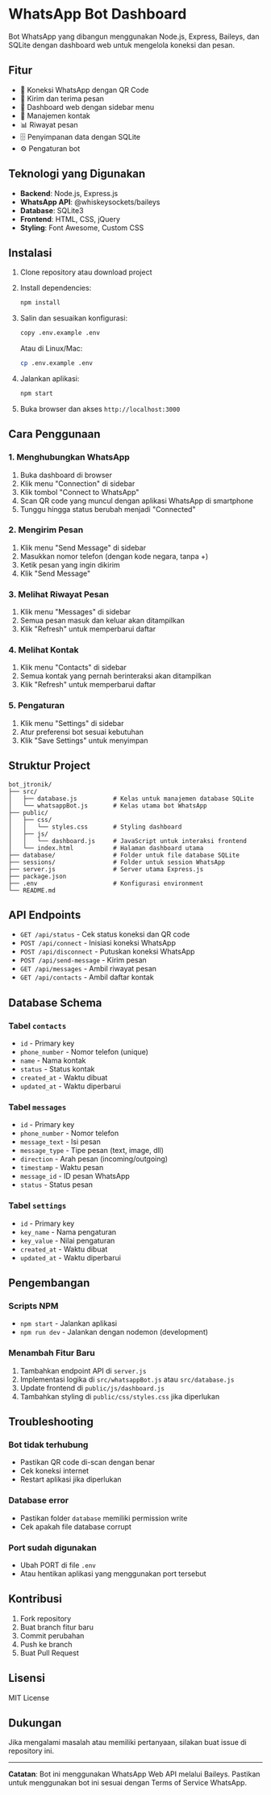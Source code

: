 # WhatsApp Bot Dashboard

Bot WhatsApp yang dibangun menggunakan Node.js, Express, Baileys, dan SQLite dengan dashboard web untuk mengelola koneksi dan pesan.

## Fitur

- 🔌 Koneksi WhatsApp dengan QR Code
- 💬 Kirim dan terima pesan
- 📱 Dashboard web dengan sidebar menu
- 👥 Manajemen kontak
- 📊 Riwayat pesan
- 🗄️ Penyimpanan data dengan SQLite
- ⚙️ Pengaturan bot

## Teknologi yang Digunakan

- **Backend**: Node.js, Express.js
- **WhatsApp API**: @whiskeysockets/baileys
- **Database**: SQLite3
- **Frontend**: HTML, CSS, jQuery
- **Styling**: Font Awesome, Custom CSS

## Instalasi

1. Clone repository atau download project
2. Install dependencies:
   ```bash
   npm install
   ```

3. Salin dan sesuaikan konfigurasi:
   ```bash
   copy .env.example .env
   ```
   Atau di Linux/Mac:
   ```bash
   cp .env.example .env
   ```

4. Jalankan aplikasi:
   ```bash
   npm start
   ```

5. Buka browser dan akses `http://localhost:3000`

## Cara Penggunaan

### 1. Menghubungkan WhatsApp

1. Buka dashboard di browser
2. Klik menu "Connection" di sidebar
3. Klik tombol "Connect to WhatsApp"
4. Scan QR code yang muncul dengan aplikasi WhatsApp di smartphone
5. Tunggu hingga status berubah menjadi "Connected"

### 2. Mengirim Pesan

1. Klik menu "Send Message" di sidebar
2. Masukkan nomor telefon (dengan kode negara, tanpa +)
3. Ketik pesan yang ingin dikirim
4. Klik "Send Message"

### 3. Melihat Riwayat Pesan

1. Klik menu "Messages" di sidebar
2. Semua pesan masuk dan keluar akan ditampilkan
3. Klik "Refresh" untuk memperbarui daftar

### 4. Melihat Kontak

1. Klik menu "Contacts" di sidebar
2. Semua kontak yang pernah berinteraksi akan ditampilkan
3. Klik "Refresh" untuk memperbarui daftar

### 5. Pengaturan

1. Klik menu "Settings" di sidebar
2. Atur preferensi bot sesuai kebutuhan
3. Klik "Save Settings" untuk menyimpan

## Struktur Project

```
bot_jtronik/
├── src/
│   ├── database.js          # Kelas untuk manajemen database SQLite
│   └── whatsappBot.js       # Kelas utama bot WhatsApp
├── public/
│   ├── css/
│   │   └── styles.css       # Styling dashboard
│   ├── js/
│   │   └── dashboard.js     # JavaScript untuk interaksi frontend
│   └── index.html           # Halaman dashboard utama
├── database/                # Folder untuk file database SQLite
├── sessions/                # Folder untuk session WhatsApp
├── server.js                # Server utama Express.js
├── package.json
├── .env                     # Konfigurasi environment
└── README.md
```

## API Endpoints

- `GET /api/status` - Cek status koneksi dan QR code
- `POST /api/connect` - Inisiasi koneksi WhatsApp
- `POST /api/disconnect` - Putuskan koneksi WhatsApp
- `POST /api/send-message` - Kirim pesan
- `GET /api/messages` - Ambil riwayat pesan
- `GET /api/contacts` - Ambil daftar kontak

## Database Schema

### Tabel `contacts`
- `id` - Primary key
- `phone_number` - Nomor telefon (unique)
- `name` - Nama kontak
- `status` - Status kontak
- `created_at` - Waktu dibuat
- `updated_at` - Waktu diperbarui

### Tabel `messages`
- `id` - Primary key
- `phone_number` - Nomor telefon
- `message_text` - Isi pesan
- `message_type` - Tipe pesan (text, image, dll)
- `direction` - Arah pesan (incoming/outgoing)
- `timestamp` - Waktu pesan
- `message_id` - ID pesan WhatsApp
- `status` - Status pesan

### Tabel `settings`
- `id` - Primary key
- `key_name` - Nama pengaturan
- `key_value` - Nilai pengaturan
- `created_at` - Waktu dibuat
- `updated_at` - Waktu diperbarui

## Pengembangan

### Scripts NPM

- `npm start` - Jalankan aplikasi
- `npm run dev` - Jalankan dengan nodemon (development)

### Menambah Fitur Baru

1. Tambahkan endpoint API di `server.js`
2. Implementasi logika di `src/whatsappBot.js` atau `src/database.js`
3. Update frontend di `public/js/dashboard.js`
4. Tambahkan styling di `public/css/styles.css` jika diperlukan

## Troubleshooting

### Bot tidak terhubung
- Pastikan QR code di-scan dengan benar
- Cek koneksi internet
- Restart aplikasi jika diperlukan

### Database error
- Pastikan folder `database` memiliki permission write
- Cek apakah file database corrupt

### Port sudah digunakan
- Ubah PORT di file `.env`
- Atau hentikan aplikasi yang menggunakan port tersebut

## Kontribusi

1. Fork repository
2. Buat branch fitur baru
3. Commit perubahan
4. Push ke branch
5. Buat Pull Request

## Lisensi

MIT License

## Dukungan

Jika mengalami masalah atau memiliki pertanyaan, silakan buat issue di repository ini.

---

**Catatan**: Bot ini menggunakan WhatsApp Web API melalui Baileys. Pastikan untuk menggunakan bot ini sesuai dengan Terms of Service WhatsApp.
